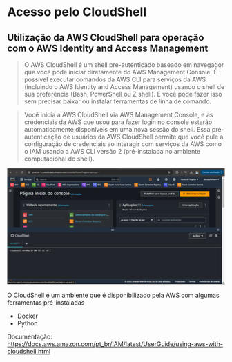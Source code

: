 # Acesso pelo CloudShell

## Utilização da AWS CloudShell para operação com o AWS Identity and Access Management

> O AWS CloudShell é um shell pré-autenticado baseado em navegador que você pode iniciar diretamente do AWS Management Console. É possível executar comandos da AWS CLI para serviços da AWS (incluindo o AWS Identity and Access Management) usando o shell de sua preferência (Bash, PowerShell ou Z shell). E você pode fazer isso sem precisar baixar ou instalar ferramentas de linha de comando.

> Você inicia a AWS CloudShell via AWS Management Console, e as credenciais da AWS que usou para fazer login no console estarão automaticamente disponíveis em uma nova sessão do shell. Essa pré-autenticação de usuários da AWS CloudShell permite que você pule a configuração de credenciais ao interagir com serviços da AWS como o IAM usando a AWS CLI versão 2 (pré-instalada no ambiente computacional do shell).

<div align="center">

![Acesso ao CloudShell](./images/cloudshell.png)

</div>

O CloudShell é um ambiente que é disponibilizado pela AWS com algumas ferramentas pré-instaladas

- Docker
- Python

Documentação: https://docs.aws.amazon.com/pt_br/IAM/latest/UserGuide/using-aws-with-cloudshell.html
